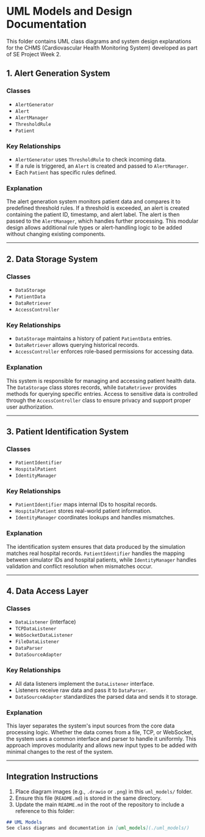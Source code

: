 # UML Models and Design Documentation

This folder contains UML class diagrams and system design explanations for the CHMS (Cardiovascular Health Monitoring System) developed as part of SE Project Week 2.

## 1. Alert Generation System

### Classes
- `AlertGenerator`
- `Alert`
- `AlertManager`
- `ThresholdRule`
- `Patient`

### Key Relationships
- `AlertGenerator` uses `ThresholdRule` to check incoming data.
- If a rule is triggered, an `Alert` is created and passed to `AlertManager`.
- Each `Patient` has specific rules defined.

### Explanation
The alert generation system monitors patient data and compares it to predefined threshold rules. If a threshold is exceeded, an alert is created containing the patient ID, timestamp, and alert label. The alert is then passed to the `AlertManager`, which handles further processing. This modular design allows additional rule types or alert-handling logic to be added without changing existing components.

---

## 2. Data Storage System

### Classes
- `DataStorage`
- `PatientData`
- `DataRetriever`
- `AccessController`

### Key Relationships
- `DataStorage` maintains a history of patient `PatientData` entries.
- `DataRetriever` allows querying historical records.
- `AccessController` enforces role-based permissions for accessing data.

### Explanation
This system is responsible for managing and accessing patient health data. The `DataStorage` class stores records, while `DataRetriever` provides methods for querying specific entries. Access to sensitive data is controlled through the `AccessController` class to ensure privacy and support proper user authorization.

---

## 3. Patient Identification System

### Classes
- `PatientIdentifier`
- `HospitalPatient`
- `IdentityManager`

### Key Relationships
- `PatientIdentifier` maps internal IDs to hospital records.
- `HospitalPatient` stores real-world patient information.
- `IdentityManager` coordinates lookups and handles mismatches.

### Explanation
The identification system ensures that data produced by the simulation matches real hospital records. `PatientIdentifier` handles the mapping between simulator IDs and hospital patients, while `IdentityManager` handles validation and conflict resolution when mismatches occur.

---

## 4. Data Access Layer

### Classes
- `DataListener` (interface)
- `TCPDataListener`
- `WebSocketDataListener`
- `FileDataListener`
- `DataParser`
- `DataSourceAdapter`

### Key Relationships
- All data listeners implement the `DataListener` interface.
- Listeners receive raw data and pass it to `DataParser`.
- `DataSourceAdapter` standardizes the parsed data and sends it to storage.

### Explanation
This layer separates the system's input sources from the core data processing logic. Whether the data comes from a file, TCP, or WebSocket, the system uses a common interface and parser to handle it uniformly. This approach improves modularity and allows new input types to be added with minimal changes to the rest of the system.

---

## Integration Instructions

1. Place diagram images (e.g., `.drawio` or `.png`) in this `uml_models/` folder.
2. Ensure this file (`README.md`) is stored in the same directory.
3. Update the main `README.md` in the root of the repository to include a reference to this folder:

```markdown
## UML Models
See class diagrams and documentation in [uml_models](./uml_models/)
